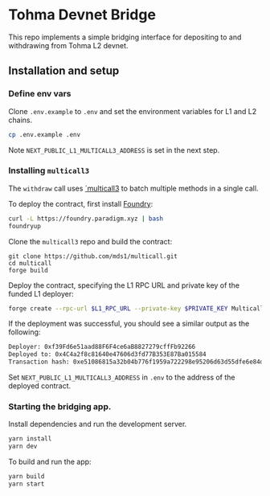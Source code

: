 # Tohma Devnet Bridge

This repo implements a simple bridging interface for depositing to and withdrawing from Tohma L2 devnet.

## Installation and setup

### Define env vars

Clone `.env.example` to `.env` and set the environment variables for L1 and L2 chains.

```bash
cp .env.example .env
```

Note `NEXT_PUBLIC_L1_MULTICALL3_ADDRESS` is set in the next step.

### Installing `multicall3`

The `withdraw` call uses [`multicall3](https://github.com/mds1/multicall) to batch multiple methods in a single call.

To deploy the contract, first install [Foundry](https://book.getfoundry.sh/cast/):

```bash
curl -L https://foundry.paradigm.xyz | bash
foundryup
```

Clone the `multicall3` repo and build the contract:

```
git clone https://github.com/mds1/multicall.git
cd multicall
forge build
```

Deploy the contract, specifying the L1 RPC URL and private key of the funded L1 deployer:

```bash
forge create --rpc-url $L1_RPC_URL --private-key $PRIVATE_KEY Multicall3
```

If the deployment was successful, you should see a similar output as the following:

```bash
Deployer: 0xf39Fd6e51aad88F6F4ce6aB8827279cffFb92266
Deployed to: 0x4C4a2f8c81640e47606d3fd77B353E87Ba015584
Transaction hash: 0xe51086815a32b04b776f1959a722298e95206d63d55dfe6e84d89b0aaa40cf61
```

Set `NEXT_PUBLIC_L1_MULTICALL3_ADDRESS` in `.env` to the address of the deployed contract.

### Starting the bridging app.

Install dependencies and run the development server.

```bash
yarn install
yarn dev
```

To build and run the app:

```bash
yarn build
yarn start
```
